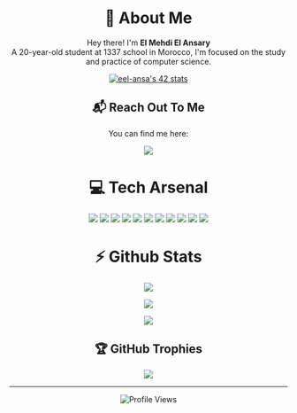 <div align="center">
  
# 💫 About Me
Hey there! I'm **El Mehdi El Ansary** <br/> A 20-year-old student at 1337 school in Morocco, I'm focused on the study and practice of computer science.

[![eel-ansa's 42 stats](https://badge.mediaplus.ma/landscapes/eel-ansa)](https://github.com/oakoudad/badge42)

## 📬 Reach Out To Me
You can find me here:

<a href="https://linkedin.com/in/el-mehdi-el-ansary-253b05326"><img src="https://img.shields.io/badge/Let's_Connect-blue.svg?style=for-the-badge&logo=linkedin&logoColor=white"/></a>

# 💻 Tech Arsenal
<p>
  <img src="https://img.shields.io/badge/c-%2300599C.svg?style=for-the-badge&logo=c&logoColor=white"/>
  <img src="https://img.shields.io/badge/c++-%2300599C.svg?style=for-the-badge&logo=c%2B%2B&logoColor=white"/>
  <img src="https://img.shields.io/badge/javascript-%23323330.svg?style=for-the-badge&logo=javascript&logoColor=%23F7DF1E"/>
  <img src="https://img.shields.io/badge/typescript-%23007ACC.svg?style=for-the-badge&logo=typescript&logoColor=white"/>
  <img src="https://img.shields.io/badge/react-%2320232a.svg?style=for-the-badge&logo=react&logoColor=%2361DAFB"/>
  <img src="https://img.shields.io/badge/tailwindcss-%2338B2AC.svg?style=for-the-badge&logo=tailwind-css&logoColor=white"/>
  <img src="https://img.shields.io/badge/html5-%23E34F26.svg?style=for-the-badge&logo=html5&logoColor=white"/>
  <img src="https://img.shields.io/badge/python-3670A0?style=for-the-badge&logo=python&logoColor=ffdd54"/>
  <img src="https://img.shields.io/badge/nginx-%23009639.svg?style=for-the-badge&logo=nginx&logoColor=white"/>
  <img src="https://img.shields.io/badge/git-%23F05033.svg?style=for-the-badge&logo=git&logoColor=white"/>
  <img src="https://img.shields.io/badge/bash_script-%23121011.svg?style=for-the-badge&logo=gnu-bash&logoColor=white"/>
</p>

# ⚡ Github Stats

![](https://github-readme-stats.vercel.app/api?username=hi0ki&theme=github_dark_dimmed&hide_border=false&include_all_commits=false&count_private=false&show_icons=true)

![](https://nirzak-streak-stats.vercel.app/?user=hi0ki&theme=github_dark_dimmed&hide_border=false)

![](https://github-readme-stats.vercel.app/api/top-langs/?username=hi0ki&theme=github_dark_dimmed&hide_border=false&include_all_commits=false&count_private=false&layout=compact)

## 🏆 GitHub Trophies
![](https://github-profile-trophy.vercel.app/?username=hi0ki&theme=darkhub&no-frame=false&no-bg=true&margin-w=4&column=7&rank=SSS,SS,S,AAA,AA,A,B,C)

<hr>

<img src="https://komarev.com/ghpvc/?username=hi0ki&color=blueviolet&style=for-the-badge" alt="Profile Views" />
</div>

